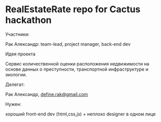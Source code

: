 # RealEstateRate repo for Cactus hackathon

Участники:

Рак Александр: team-lead, project manager, back-end dev 

Идея проекта

Сервис количественной оценки расположения недвижимости на основе данных о преступности, транспортной инфраструктуре и экологии.

Делегат:

Рак Александр, define.rak@gmail.com

Нужен:

хороший front-end dev (html,css,js) + неплохо designer в одном лице
